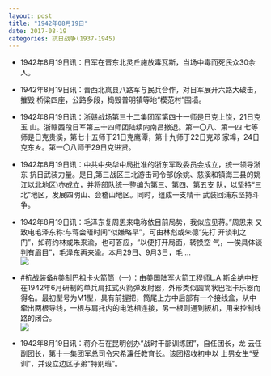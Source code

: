 ```yaml
---
layout: post
title: "1942年08月19日"
date: 2017-08-19
categories: 抗日战争(1937-1945)
---
```


<meta name="referrer" content="no-referrer" />

- 1942年8月19日讯：日军在晋东北灵丘施放毒瓦斯，当场中毒而死民众30余人。 

- 1942年8月19日讯：晋西北岚县八路军与民兵合作，对日军展开六路大破击，摧毁 桥梁四座，公路多段，捣毁普明镇等地“模范村”围墙。 

- 1942年8月19日讯：浙赣战场第三十二集团军第四十一师是日克上饶，21日克玉 山。浙赣西段日军第三十四师团陆续向南昌撤退。第一〇八、第一四 七等师是日克贵溪，第七十五师于21日克鹰潭，第十九师于22日克邓 家埠，24日克东乡。第一〇八师于29日克进贤。 

- 1942年8月19日讯：中共中央华中局批准的浙东军政委员会成立，统一领导浙东 抗日武装力量。是日,第三战区三北游击司令部(余姚、慈溪和镇海三县的姚江以北地区)亦成立，并将部队统一整编为第三、第四、第五支 队，以坚持“三北”地区，发展四明山、会稽山地区。同时，组成一支精干 武装回浦东坚持斗争。 

- 1942年8月19日讯：毛泽东复周恩来电称依目前局势，我似应见蒋。”周恩来 又致电毛泽东称:与蒋会晤时间“似嫌略早”，可由林彪或朱德“先打 开谈判之门”，如蒋约林或朱来渝，也可答应，“以便打开局面，转换空 气，一俟具体谈判有眉目”，毛泽东再来渝。本月29日、9月3日，毛  ... <br/><img src="https://wx4.sinaimg.cn/large/aca367d8ly1fiounkg6erj20c80dvaaa.jpg" />

- #抗战装备#美制巴祖卡火箭筒（一）：由美国陆军火箭工程师L.A.斯金纳中校在1942年6月研制的单兵肩扛式火箭弹发射器，外形类似圆筒状巴祖卡乐器而得名。最初型号为M1型，具有前握把，筒尾上方中后部有一个接线盒，从中牵出两根导线，一根与肩托内的电池相连接，另一根则通到扳机，用来控制线路的闭合。 <br/><img src="https://wx2.sinaimg.cn/large/aca367d8ly1fiosxip70qj20gn0o243l.jpg" />

- 1942年8月19日讯：蒋介石在昆明创办“战时干部训练团”，自任团长，龙 云任副团长，第十一集团军总司令宋希濂任教育长。该团招收初中以 上男女生“受训”，并设立边区子弟“特别班”。 

